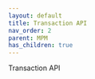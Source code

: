 ```yaml
---
layout: default
title: Transaction API
nav_order: 2
parent: MPM
has_children: true
---
```


Transaction API
